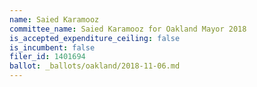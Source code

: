 ```yaml
---
name: Saied Karamooz
committee_name: Saied Karamooz for Oakland Mayor 2018
is_accepted_expenditure_ceiling: false
is_incumbent: false
filer_id: 1401694
ballot: _ballots/oakland/2018-11-06.md
---
```

